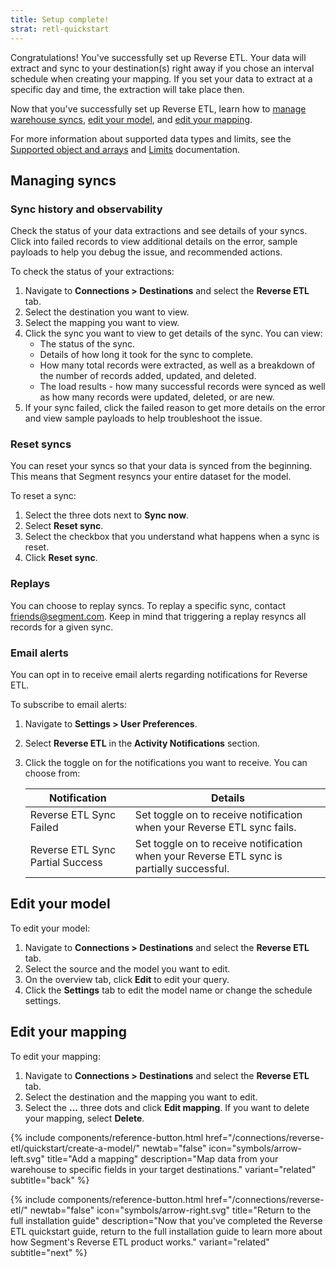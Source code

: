 ```yaml
--- 
title: Setup complete!
strat: retl-quickstart
---
```


Congratulations! You've successfully set up Reverse ETL. Your data will extract and sync to your destination(s) right away if you chose an interval schedule when creating your mapping. If you set your data to extract at a specific day and time, the extraction will take place then.

Now that you've successfully set up Reverse ETL, learn how to [manage warehouse syncs](#managing-syncs), [edit your model](#edit-your-model), and [edit your mapping](#edit-your-mapping). 

For more information about supported data types and limits, see the [Supported object and arrays](/connections/reverse-etl/index/#supported-object-and-arrays) and [Limits](/connections/reverse-etl/index/#limits) documentation. 

## Managing syncs

### Sync history and observability
Check the status of your data extractions and see details of your syncs. Click into failed records to view additional details on the error, sample payloads to help you debug the issue, and recommended actions.

To check the status of your extractions:
1. Navigate to **Connections > Destinations** and select the **Reverse ETL** tab.
2. Select the destination you want to view.
3. Select the mapping you want to view.  
4. Click the sync you want to view to get details of the sync. You can view:
    * The status of the sync.
    * Details of how long it took for the sync to complete.
    * How many total records were extracted, as well as a breakdown of the number of records added, updated, and deleted.
    * The load results - how many successful records were synced as well as how many records were updated, deleted, or are new.
5. If your sync failed, click the failed reason to get more details on the error and view sample payloads to help troubleshoot the issue.

### Reset syncs
You can reset your syncs so that your data is synced from the beginning. This means that Segment resyncs your entire dataset for the model.

To reset a sync:
1. Select the three dots next to **Sync now**.
2. Select **Reset sync**. 
3. Select the checkbox that you understand what happens when a sync is reset.
4. Click **Reset sync**.

### Replays
You can choose to replay syncs. To replay a specific sync, contact [friends@segment.com](mailto:friends@segment.com). Keep in mind that triggering a replay resyncs all records for a given sync.

### Email alerts
You can opt in to receive email alerts regarding notifications for Reverse ETL. 

To subscribe to email alerts: 
1. Navigate to **Settings > User Preferences**. 
2. Select **Reverse ETL** in the **Activity Notifications** section.
3. Click the toggle on for the notifications you want to receive. You can choose from:

    Notification | Details
    ------ | -------
    Reverse ETL Sync Failed | Set toggle on to receive notification when your Reverse ETL sync fails. 
    Reverse ETL Sync Partial Success | Set toggle on to receive notification when your Reverse ETL sync is partially successful. 

## Edit your model

To edit your model:
1. Navigate to **Connections > Destinations** and select the **Reverse ETL** tab.
2. Select the source and the model you want to edit.
3. On the overview tab, click **Edit** to edit your query.
4. Click the **Settings** tab to edit the model name or change the schedule settings.  

## Edit your mapping

To edit your mapping:
1. Navigate to **Connections > Destinations** and select the **Reverse ETL** tab.
2. Select the destination and the mapping you want to edit.
3. Select the **...** three dots and click **Edit mapping**. If you want to delete your mapping, select **Delete**.

<div class="double">
  {% include components/reference-button.html href="/connections/reverse-etl/quickstart/create-a-model/" newtab="false" icon="symbols/arrow-left.svg" title="Add a mapping" description="Map data from your warehouse to specific fields in your target destinations." variant="related" subtitle="back" %}

  {% include components/reference-button.html href="/connections/reverse-etl/" newtab="false" icon="symbols/arrow-right.svg" title="Return to the full installation guide" description="Now that you've completed the Reverse ETL quickstart guide, return to the full installation guide to learn more about how Segment's Reverse ETL product works." variant="related" subtitle="next" %}
</div>